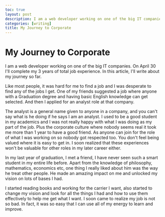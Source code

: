 ```yaml
---
toc: true
layout: post
description: I am a web developer working on one of the big IT companies. On April 30, 2022 I'll complete my 3 years of total job experience. In this article, I'll write about my journey so far.
categories: [writing]
title: My Journey to Corporate
---
```

# My Journey to Corporate

I am a web developer working on one of the big IT companies. On April 30 I'll complete my 3 years of total job experience. In this article, I'll write about my journey so far.

Like most people, it was hard for me to find a job and I was desperate to find any of the jobs I get. One of my friends suggested a job where anyone with a Graduation degree and having basic English knowledge can get selected. And then I applied for an analyst role at that company.

The analyst is a general name given to anyone in a company, and you can't say what is he doing if he says I am an analyst. I used to be a good student in my academics and I was not really happy with what I was doing as my part of the job. Plus the corporate culture where nobody seems real it took me more than 1 year to have a good friend. As anyone can join for the role of what I was working on so nobody got respected too. You don't feel being valued where it is easy to get in. I soon realized that these experiences won't be valuable for other roles in my later career either. 

In my last year of graduation, I met a friend, I have never seen such a smart student in my entire life before. Apart from the knowledge of philosophy, mathematics, economics etc, one thing I really liked about him was the way he treat other people. He made an amazing impact on me and unlocked my vision on lots of bases I had. 

I started reading books and working for the carrier I want, also started to change my vision and look for all the things I had and how to use them effectively to help me get what I want. I soon came to realize my job is not so bad. In fact, it was so easy that I can use all of my energy to learn and improve.